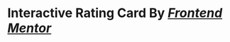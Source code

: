 # Interactive Rating Card By [***Frontend Mentor***](https://www.frontendmentor.io/challenges/interactive-rating-component-koxpeBUmI) 
